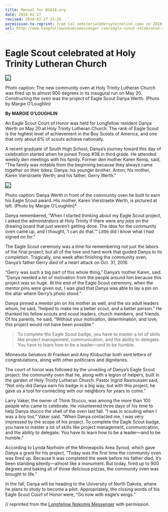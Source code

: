 ```yaml
---
title: Manual for BSA38.org
date: 2018-02-27
revised: 2018-02-27 15:26 
permission-to-reprint: from Cal <editorial@deruyternelson.com> on 2018-02-22
url: http://www.longfellownokomismessenger.com/eagle-scout-celebrated-at-holy-trinity-lutheran-church/
---
```


# Eagle Scout celebrated at Holy Trinity Lutheran Church

<img src="werth-danya-1.jpg" style="border:1px solid black;" />

Photo caption: The new community oven at Holy Trinity Lutheran Church was fired up to almost 900 degrees in its inaugural run on May 20. Constructing the oven was the project of Eagle Scout Danya Werth. (Photo by Margie O’Loughlin)

**By MARGIE O’LOUGHLIN**

An Eagle Scout Court of Honor was held for Longfellow resident Danya Werth on May 20 at Holy Trinity Lutheran Church. The rank of Eagle Scout is the highest level of achievement in the Boy Scouts of America, and one that only about 6% of scouts achieve nationally.

A recent graduate of South High School, Danya’s journey toward this day of celebration started when he joined Troop \#38 in third grade. He attended weekly den meetings with his family. Former den mother Karen Kemp, said, “The family was notable from the beginning because they always came together on their bikes: Danya; his younger brother, Anton; his mother, Karen Vierstraete Werth; and his father, Gerry Werth.”

<img src="werth-danya-2.jpg" style="border:1px solid black;" />

Photo caption: Danya Werth in front of the community oven he built to earn his Eagle Scout award. His mother, Karen Vierstraete Werth, is pictured at left. (Photo by Margie O’Loughlin)*

Danya remembered, “When I started thinking about my Eagle Scout project, I asked the administrators at Holy Trinity if there were any jobs on the drawing board that just weren’t getting done. The idea for the community oven came up, and I thought, ‘I can do that.’” Little did I know what I had signed on for.”

The Eagle Scout ceremony was a time for remembering not just the labors of the final project, but all of the love and hard work that guided Danya to its completion. Tragically, one week after finishing the community oven, Danya’s father Gerry died of a heart attack on Oct. 31, 2016.

“Gerry was such a big part of this whole thing,” Danya’s mother Karen, said. “Danya needed a lot of motivation from the people around him because this project was so huge. At the end of the Eagle Scout ceremony, when the mentor pins were given out, I was glad that Danya was able to lay a pin on the altar where Gerry’s photo stood.”

Danya pinned a mentor pin on his mother as well, and the six adult leaders whom, he said, “helped to make me a better scout, and a better person.” He thanked his fellow scouts and scout leaders, church members, and friends. Of his parents, he said, “Without your motivation, determination, and love, this project would not have been possible.”

> To complete the Eagle Scout badge, you have to master a lot of skills like project management, communication, and the ability to delegate. You have to learn how to be a leader—and to be humble.

Minnesota Senators Al Franken and Amy Klobuchar both sent letters of congratulations, along with other politicians and dignitaries.

The court of honor was followed by the unveiling of Danya’s Eagle Scout project: the community oven that he, along with a legion of helpers, built in the garden of Holy Trinity Lutheran Church. Pastor Ingrid Rasmussen said, “Not only did Danya earn his badge in a big way, but with this project, he gave us a tool for connecting with our neighbors for years to come.”

Larry Vaker, the owner of Think Stucco, was among the more than 100 people who came to celebrate. He volunteered three days of his time to help Danya stucco the shell of the oven last fall. “I was in scouting when I was a boy too,” Vaker said. “When Danya contacted me, I was very impressed by the scope of his project. To complete the Eagle Scout badge, you have to master a lot of skills like project management, communication, and the ability to delegate. You have to learn how to be a leader—and to be humble.”

According to Lynda Norholm of the Minneapolis Area Synod, which gave Danya a grant for his project, “Today was the first time the community oven was fired up. Because it was completed the week before his father died, it’s been standing silently—almost like a monument. But today, fired up to 900 degrees and baking all of those delicious pizzas, the community oven was brought to life.”

In the fall, Danya will be heading to the University of North Dakota, where he plans to study to become a pilot. Appropriately, the closing words of his Eagle Scout Court of Honor were, “Go now with eagle’s wings.”

// reprinted from the [Longfellow Nokomis Messenger](http://www.longfellownokomismessenger.com/eagle-scout-celebrated-at-holy-trinity-lutheran-church/) with permission.
